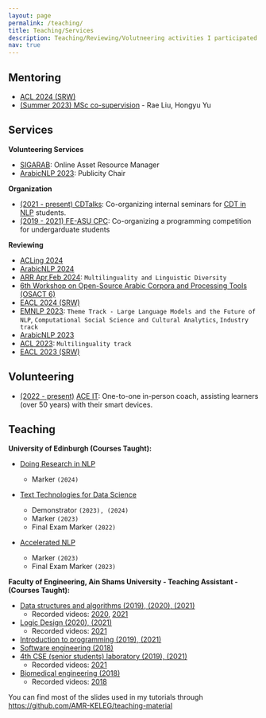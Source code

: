 ```yaml
---
layout: page
permalink: /teaching/
title: Teaching/Services
description: Teaching/Reviewing/Volutneering activities I participated in.
nav: true
---
```



## Mentoring
- <u>ACL 2024 (SRW)</u>
- <u>(Summer 2023) MSc co-supervision</u> - Rae Liu, Hongyu Yu

## Services
**Volunteering Services**
- [SIGARAB](https://www.sigarab.org/): Online Asset Resource Manager
- [ArabicNLP 2023](https://arabicnlp2023.sigarab.org/organizers/): Publicity Chair

**Organization**
- <u>(2021 - present) CDTalks</u>: Co-organizing internal seminars for [CDT in NLP](https://web.inf.ed.ac.uk/cdt/natural-language-processing) students.
- <u>(2019 - 2021) FE-ASU CPC</u>: Co-organizing a programming competition for undergarduate students

**Reviewing**
- [ACLing 2024](https://acling.org/program-committee/)
- [ArabicNLP 2024](https://arabicnlp2024.sigarab.org)
- <u>ARR Apr,Feb 2024</u>: `Multilinguality and Linguistic Diversity`
- [6th Workshop on Open-Source Arabic Corpora and Processing Tools (OSACT 6)](https://osact-lrec.github.io/#committees)
- [EACL 2024 (SRW)](https://sites.google.com/view/eacl2024srw/committees)
- <u>EMNLP 2023</u>: `Theme Track - Large Language Models and the Future of NLP`, `Computational Social Science and Cultural Analytics`, `Industry track`
- [ArabicNLP 2023](https://arabicnlp2023.sigarab.org/program-committee)
- <u>ACL 2023</u>: `Multilinguality track`
- [EACL 2023 (SRW)](https://sites.google.com/view/eacl2023srw/commitees)

## Volunteering
- <u>(2022 - present)</u> [ACE IT](https://aceit.org.uk/): One-to-one in-person coach, assisting learners (over 50 years) with their smart devices.

## Teaching
**University of Edinburgh (Courses Taught):**
- <u>Doing Research in NLP</u>
  - Marker `(2024)`

- <u>Text Technologies for Data Science</u>
  - Demonstrator `(2023), (2024)`
  - Marker `(2023)`
  - Final Exam Marker `(2022)`

- <u>Accelerated NLP</u>
  - Marker `(2023)`
  - Final Exam Marker `(2023)`

**Faculty of Engineering, Ain Shams University - Teaching Assistant - (Courses Taught):**
- <u>Data structures and algorithms (2019), (2020), (2021)</u>
  - Recorded videos: [2020](https://www.youtube.com/playlist?list=PLYq-G4vgX5Bxv-nmJ63TMlceEgchOOWCJ), [2021](https://www.youtube.com/playlist?list=PLSAVCAIEVqa8yHjRC1XgU2EhSLHB41A1E)
- <u>Logic Design (2020), (2021)</u>
  - Recorded videos: [2021](https://www.youtube.com/playlist?list=PLYq-G4vgX5BxPXo_bZ_yuAGzMEH7V52Y9)
- <u>Introduction to programming (2019), (2021)</u>
- <u>Software engineering (2018)</u>
- <u>4th CSE (senior students) laboratory (2019), (2021)</u>
  - Recorded videos: [2021](https://www.youtube.com/playlist?list=PLYq-G4vgX5Bw1TFu3hlXjPO5qUJNMuAHD)
- <u>Biomedical engineering (2018)</u>
  - Recorded videos: [2018](https://www.youtube.com/playlist?list=PLYq-G4vgX5BwpKNDCpwlELJi0phWhYjyI)

You can find most of the slides used in my tutorials through <a href="https://github.com/AMR-KELEG/teaching-material"> https://github.com/AMR-KELEG/teaching-material</a>
